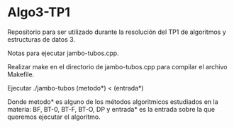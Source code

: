 # Algo3-TP1

Repositorio para ser utilizado durante la resolución del TP1 de algoritmos y estructuras de datos 3.

Notas para ejecutar jambo-tubos.cpp.

Realizar make en el directorio de jambo-tubos.cpp para compilar el archivo Makefile.

Ejecutar
./jambo-tubos (metodo*) < (entrada*)

Donde metodo* es alguno de los métodos algoritmicos estudiados en la materia: BF, BT-0, BT-F, BT-O, DP y entrada* es la entrada sobre la que queremos ejecutar el algoritmo.
